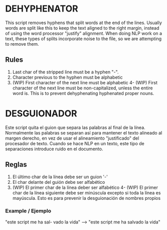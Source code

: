 # DEHYPHENATOR
This script removes hyphens that split words at the end of the lines. Usually words are split like this to keep the text aligned to the right margin, instead of using the word processor "justify" alignment. When doing NLP work on a text, these types of splits incorporate noise to the file, so we are attempting to remove them.

## Rules
1. Last char of the stripped line must be a hyphen "-".
2. Character previous to the hyphen must be alphabetic
3. (WIP) First character of the next line must be alphabetic
4- (WIP) First character of the next line must be non-capitalized, unless the entire word is. This is to prevent dehyphenating hyphenated proper nouns.


# DESGUIONADOR
Este script quita el guion que separa las palabras al final de la línea. Normalmente las palabras se separan así para mantener el texto alineado al margen derecho, en vez de usar el alineamiento "justificado" del procesador de texto. Cuando se hace NLP en un texto, este tipo de separaciones introduce ruido en el documento.

## Reglas
1. El último char de la línea debe ser un guion '-'
2. El char delante del guión debe ser alfabético
3. (WIP) El primer char de la línea deber ser alfabético
4- (WIP) El primer char de la línea siguiente debe ser minúscula excepto si toda la línea es mayúscula. Esto es para prevenir la desguionación de nombres propios

### Example / Ejemplo
"este script me ha sal-
vado la vida"
-->
"este script me ha 
salvado la vida"
